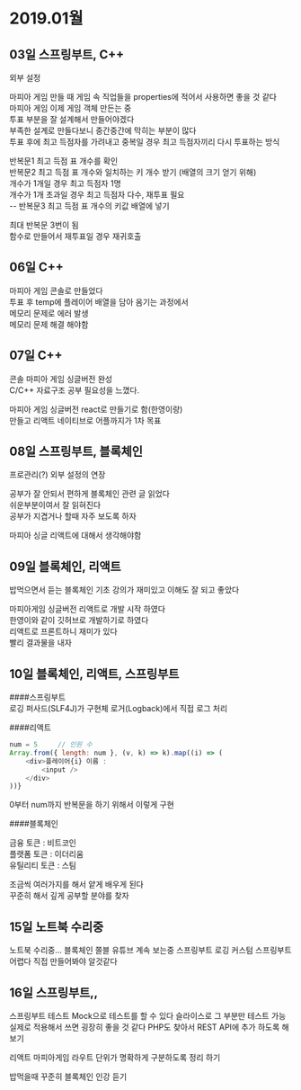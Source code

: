 # 2019.01월
## 03일 스프링부트, C++
외부 설정  

마피아 게임 만들 때 게임 속 직업들을 properties에 적어서 사용하면 좋을 것 같다  
마피아 게임 이제 게임 객체 만든는 중  
투표 부분을 잘 설계해서 만들어야겠다  
부족한 설계로 만들다보니 중간중간에 막히는 부분이 많다  
투표 후에 최고 득점자를 가려내고 중복일 경우 최고 득점자끼리 다시 투표하는 방식  

반복문1 최고 득점 표 개수를 확인  
반복문2 최고 득점 표 개수와 일치하는 키 개수 받기 (배열의 크기 얻기 위해)  
개수가 1개일 경우 최고 득점자 1명  
개수가 1개 초과일 경우 최고 득점자 다수, 재투표 필요  
 -- 반복문3 최고 득점 표 개수의 키값 배열에 넣기  

최대 반복문 3번이 됨  
함수로 만들어서 재투표일 경우 재귀호출  

## 06일 C++
마피아 게임 콘솔로 만들었다  
투표 후 temp에 플레이어 배열을 담아 옴기는 과정에서  
메모리 문제로 에러 발생  
메모리 문제 해결 해야함  

## 07일 C++
콘솔 마피아 게임 싱글버전 완성  
C/C++ 자료구조 공부 필요성을 느꼈다.  

마피아 게임 싱글버전 react로 만들기로 함(한영이랑)  
만들고 리액트 네이티브로 어플까지가 1차 목표  

## 08일 스프링부트, 블록체인
프로관리(?) 외부 설정의 연장

공부가 잘 안되서 편하게 블록체인 관련 글 읽었다  
쉬운부분이여서 잘 읽혀진다  
공부가 지겹거나 할때 자주 보도록 하자  

마피아 싱글 리액트에 대해서 생각해야함  

## 09일 블록체인, 리액트
밥먹으면서 듣는 블록체인 기초 강의가 재미있고 이해도 잘 되고 좋았다  

마피아게임 싱글버전 리액트로 개발 시작 하였다  
한영이와 같이 깃허브로 개발하기로 하였다  
리액트로 프론트하니 재미가 있다  
빨리 결과물을 내자  

## 10일 블록체인, 리액트, 스프링부트

####스프링부트  
로깅 퍼사드(SLF4J)가 구현체 로거(Logback)에서 직접 로그 처리  

####리액트  
``` javascript
num = 5		// 인원 수
Array.from({ length: num }, (v, k) => k).map((i) => (
    <div>플레이어{i} 이름 : 
        <input />
    </div>
))}
```
0부터 num까지 반복문을 하기 위해서 이렇게 구현  

####블록체인  

> 
금융 토큰 : 비트코인  
플랫폼 토큰  : 이더리움  
유틸리티 토큰 : 스팀  

조금씩 여러가지를 해서 얕게 배우게 된다  
꾸준히 해서 깊게 공부할 분야를 찾자  

## 15일 노트북 수리중
노트북 수리중...
블록체인 쫄블 유튜브 계속 보는중 
스프링부트 로깅 커스텀 
스프링부트 어렵다 
직접 만들어봐야 알것같다 

## 16일 스프링부트,,
스프링부트 테스트 
Mock으로 테스트를 할 수 있다 
슬라이스로 그 부분만 테스트 가능 
실제로 적용해서 쓰면 굉장히 좋을 것 같다 
PHP도 찾아서 REST API에 추가 하도록 해보기 

리액트 
마피아게임 라우트 단위가 명확하게 구분하도록 정리 하기 

밥먹을때 꾸준히 블록체인 인강 듣기 



